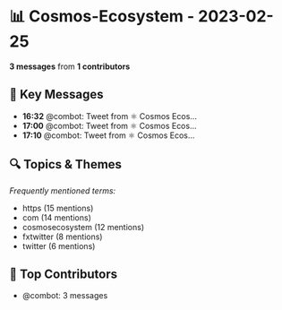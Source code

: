# 📊 Cosmos-Ecosystem - 2023-02-25
**3 messages** from **1 contributors**

## 💬 Key Messages
- **16:32** @combot: [‌‌‌‌‎⁠](https://twitter.com/CosmosEcosystem/status/1629519628841160704)Tweet from ⚛️ Cosmos Ecos...
- **17:00** @combot: [‌‌‌‌‎⁠](https://twitter.com/CosmosEcosystem/status/1629526805467246593)Tweet from ⚛️ Cosmos Ecos...
- **17:10** @combot: [‌‌‌‌‎⁠](https://twitter.com/CosmosEcosystem/status/1629529235025952769)Tweet from ⚛️ Cosmos Ecos...

## 🔍 Topics & Themes
*Frequently mentioned terms:*
- https (15 mentions)
- com (14 mentions)
- cosmosecosystem (12 mentions)
- fxtwitter (8 mentions)
- twitter (6 mentions)

## 👥 Top Contributors
- @combot: 3 messages